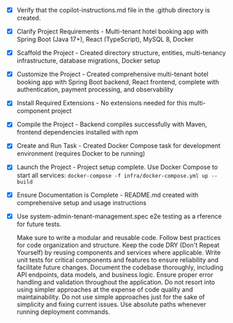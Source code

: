 <!-- Use this file to provide workspace-specific custom instructions to Copilot. For more details, visit https://code.visualstudio.com/docs/copilot/copilot-customization#_use-a-githubcopilotinstructionsmd-file -->
- [x] Verify that the copilot-instructions.md file in the .github directory is created.

- [x] Clarify Project Requirements - Multi-tenant hotel booking app with Spring Boot (Java 17+), React (TypeScript), MySQL 8, Docker

- [x] Scaffold the Project - Created directory structure, entities, multi-tenancy infrastructure, database migrations, Docker setup

- [x] Customize the Project - Created comprehensive multi-tenant hotel booking app with Spring Boot backend, React frontend, complete with authentication, payment processing, and observability

- [x] Install Required Extensions - No extensions needed for this multi-component project

- [x] Compile the Project - Backend compiles successfully with Maven, frontend dependencies installed with npm

- [x] Create and Run Task - Created Docker Compose task for development environment (requires Docker to be running)

- [x] Launch the Project - Project setup complete. Use Docker Compose to start all services: `docker-compose -f infra/docker-compose.yml up --build`

- [x] Ensure Documentation is Complete - README.md created with comprehensive setup and usage instructions

- [x] Use system-admin-tenant-management.spec e2e testing as a rference for future tests.

	 Make sure to write a modular and reusable code.
	 Follow best practices for code organization and structure.
	 Keep the code DRY (Don't Repeat Yourself) by reusing components and services where applicable.
	 Write unit tests for critical components and features to ensure reliability and facilitate future changes.
	 Document the codebase thoroughly, including API endpoints, data models, and business logic.
	 Ensure proper error handling and validation throughout the application.
	 Do not resort into using simpler approaches at the expense of code quality and maintainability.
	 Do not use simple approaches just for the sake of simplicity and fixing current issues.
	 Use absolute paths whenever running deployment commands.
